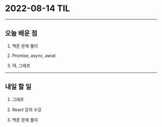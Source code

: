 # 2022-08-14 TIL

---

## 오늘 배운 점

1. 백준 문제 풀이

2. Promise, async, awiat

3. 덱, 그래프

---

## 내일 할 일

1. 그래프

2. React 강의 수강

3. 백준 문제 풀이